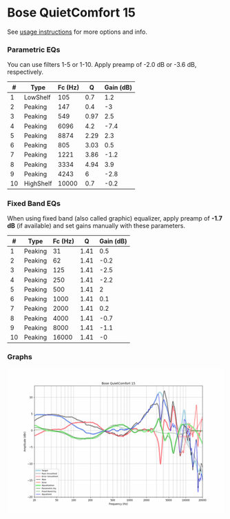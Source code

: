 # Bose QuietComfort 15
See [usage instructions](https://github.com/jaakkopasanen/AutoEq#usage) for more options and info.

### Parametric EQs
You can use filters 1-5 or 1-10. Apply preamp of -2.0 dB or -3.6 dB, respectively.

|   # | Type      |   Fc (Hz) |    Q |   Gain (dB) |
|-----|-----------|-----------|------|-------------|
|   1 | LowShelf  |       105 | 0.7  |         1.2 |
|   2 | Peaking   |       147 | 0.4  |        -3   |
|   3 | Peaking   |       549 | 0.97 |         2.5 |
|   4 | Peaking   |      6096 | 4.2  |        -7.4 |
|   5 | Peaking   |      8874 | 2.29 |         2.3 |
|   6 | Peaking   |       805 | 3.03 |         0.5 |
|   7 | Peaking   |      1221 | 3.86 |        -1.2 |
|   8 | Peaking   |      3334 | 4.94 |         3.9 |
|   9 | Peaking   |      4243 | 6    |        -2.8 |
|  10 | HighShelf |     10000 | 0.7  |        -0.2 |

### Fixed Band EQs
When using fixed band (also called graphic) equalizer, apply preamp of **-1.7 dB** (if available) and set gains manually with these parameters.

|   # | Type    |   Fc (Hz) |    Q |   Gain (dB) |
|-----|---------|-----------|------|-------------|
|   1 | Peaking |        31 | 1.41 |         0.5 |
|   2 | Peaking |        62 | 1.41 |        -0.2 |
|   3 | Peaking |       125 | 1.41 |        -2.5 |
|   4 | Peaking |       250 | 1.41 |        -2.2 |
|   5 | Peaking |       500 | 1.41 |         2   |
|   6 | Peaking |      1000 | 1.41 |         0.1 |
|   7 | Peaking |      2000 | 1.41 |         0.2 |
|   8 | Peaking |      4000 | 1.41 |        -0.7 |
|   9 | Peaking |      8000 | 1.41 |        -1.1 |
|  10 | Peaking |     16000 | 1.41 |        -0   |

### Graphs
![](./Bose%20QuietComfort%2015.png)
